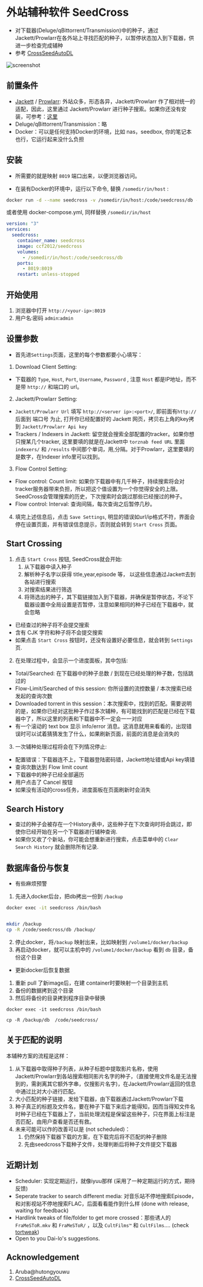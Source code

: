 # 外站辅种软件 SeedCross

* 对下载器(Deluge/qBittorrent/Transmission)中的种子，通过Jackett/Prowlarr在各外站上寻找匹配的种子，以暂停状态加入到下载器，供进一步检查完成辅种
* 参考 [CrossSeedAutoDL](https://github.com/BC44/Cross-Seed-AutoDL)

![screenshot](screenshot/seedcross1.png)

## 前置条件
* [Jackett](https://github.com/Jackett/Jackett) / [Prowlarr](https://github.com/Prowlarr/Prowlarr): 外站众多，形态各异，Jackett/Prowlarr 作了相对统一的适配，因此，这里通过 Jackett/Prowlarr 进行种子搜索。如果你还没有安装，可参考：[这里](https://github.com/ccf-2012/ptnote/blob/main/CrossSeed.md#jackett-%E5%AE%89%E8%A3%85)
* Deluge/qBittorrent/Transmission：略
* Docker：可以是任何支持Docker的环境，比如 nas，seedbox, 你的笔记本也行，它运行起来没什么负担

## 安装
* 所需要的就是映射 `8019` 端口出来，以便浏览器访问。


* 在装有Docker的环境中，运行以下命令, 替换 `/somedir/in/host` :
```sh
docker run -d --name seedcross -v /somedir/in/host:/code/seedcross/db -p 8019:8019 ccf2012/seedcross:latest
```


或者使用 docker-compose.yml, 同样替换 `/somedir/in/host` 
```yml
version: "3"
services:
  seedcross:
    container_name: seedcross
    image: ccf2012/seedcross
    volumes:
      - /somedir/in/host:/code/seedcross/db
    ports:
      - 8019:8019
    restart: unless-stopped
```

## 开始使用
1. 浏览器中打开 `http://<your-ip>:8019` 
2. 用户名:密码  `admin`:`admin`

## 设置参数
* 首先进`Settings`页面，这里的每个参数都要小心填写：
1. Download Client Setting: 
  * 下载器的 `Type`, `Host`, `Port`, `Username`, `Password` , 注意 `Host` 都是IP地址，而不是带 `http://` 和端口的 url。
2. Jackett/Prowlarr Setting: 
  * `Jackett/Prowlarr Url` 填写 `http://<server ip>:<port>/`, 即前面有`http://` 后面到 端口号 为止, 打开你已经配置好的 Jackett 网页，拷贝右上角的key拷到 `Jackett/Prowlarr Api key`
  * Trackers / Indexers in Jackett: 留空就会搜索全部配置的tracker。如果你想只搜某几个tracker, 这里要填的就是在Jackett中 `torznab feed URL` 里面 `indexers/` 和 `/results` 中间那个单词，用,分隔。对于Prowlarr，这里要填的是数字，在Indexer info里可以找到。
3. Flow Control Setting: 
  * Flow control: Count limit: 如果你下载器中有几千种子，持续搜索将会对tracker服务器带来负担，所以把这个值设置为一个你觉得安全的上限。SeedCross会管理搜索的历史，下次搜索时会跳过那些已经搜过的种子。
  * Flow control: Interval: 查询间隔，每次查询之后暂停几秒。
4. 填完上述信息后，点击 `Save Settings`, 明显的错误如url/ip格式不符，界面会停在设置页面，并有错误信息提示，否则就会转到 `Start Cross` 页面。

## Start Crossing
1. 点击 `Start Cross` 按钮, SeedCross就会开始:
    1. 从下载器中读入种子
    2. 解析种子名字以获得 title,year,episode 等， 以这些信息通过Jackett去到各站进行搜索
    3. 对搜索结果进行筛选
    4. 将筛选出的种子，其下载链接加入到下载器，并确保是暂停状态，不论下载器设置中全局设置是否暂停，注意如果相同的种子已经在下载器中，就会忽略
* 已经查过的种子将不会提交搜索
* 含有 CJK 字符和种子将不会提交搜索
* 如果点击 `Start Cross` 按钮时，还没有设置好必要信息，就会转到 `Settings` 页. 

2.  在处理过程中，会显示一个进度面板，其中包括:
  * Total/Searched: 在下载器中的种子总数 / 到现在已经处理的种子数，包括跳过的
  * Flow-Limit/Searched of this session: 你所设置的流控数量 / 本次搜索已经发起的查询次数
  * Downloaded torrent in this session：本次搜索中，找到的匹配。需要说明的是，如果你已经对这批种子作过多次辅种，有可能找到的匹配是已经在下载器中了，所以这里的列表和下载器中不一定会一一对应
  * 有一个滚动的 text box 显示 info/error 消息。这消息就用来看看的，出现错误时可以试着猜猜发生了什么，如果刷新页面，前面的消息是会消失的

3. 一次辅种处理过程将会在下列情况停止:
  * 配置错误：下载器连不上，下载器登陆密码错，Jackett地址错或Api key填错
  * 查询次数达到 Flow limit count
  * 下载器中的种子已经全部遍历
  * 用户点击了 Cancel 按钮
* 如果没有活动的cross任务，进度面板在页面刷新时会消失

## Search History
* 查过的种子会被存在一个History表中，这些种子在下次查询时将会跳过，即使你已经开始在另一个下载器进行辅种查询.
* 如果你又收了个新站，你可能会想重新进行搜索，点击菜单中的 `Clear Search History` 就会删除所有记录.

## 数据库备份与恢复
* 有些麻烦预警
1. 先进入docker后台，把db拷出一份到 `/backup`
```sh
docker exec -it seedcross /bin/bash


mkdir /backup
cp -R /code/seedcross/db /backup/ 
```
2. 停止docker，将`/backup` 映射出来，比如映射到 `/volume1/docker/backup`
3. 再启动docker，就可以主机中的 `/volume1/docker/backup` 看到 `db` 目录，备份这个目录

* 更新docker后恢复数据 
1. 重新 pull 了新image后，在建 container时要映射一个目录到主机
2. 备份的数据拷到这个目录
3. 然后将备份的目录拷到程序目录中替换
```
docker exec -it seedcross /bin/bash

cp -R /backup/db  /code/seedcross/
```

## 关于匹配的说明

本辅种方案的流程是这样：
1. 从下载器中取得种子列表，从种子标题中提取影片名称，使用Jackett/Prowlarr到各站搜索相同影片名字的种子，（直接使用文件名是无法搜到的，需剥离其它额外字串，仅搜影片名字)，在Jackett/Prowlarr返回的信息中通过比对大小进行匹配。
2. 大小匹配的种子链接，发给下载器，由下载器通过Jackett/Prowlarr下载
3. 种子真正的标题及文件名，要在种子下载下来后才能得知，因而当得知文件名时种子已经在下载器上了，当前处理流程是保留这些种子，只在界面上标注是否匹配，由用户查看是否还有救。
4. 未来可能可以作的改善可以是 (not scheduled)：
   1. 仍然保持下载器下载的方案，在下载完后将不匹配的种子删除
   2. 先由seedcross下载种子文件，处理判断后将种子文件提交下载器


## 近期计划
* Scheduler: 实现定期运行，就像iyuu那样 (采用了一种定期运行的方式，期待反馈)
* Seperate tracker to search different media: 对音乐站不停地搜索Episode，和对影视站不停地搜索FLAC，后面看看能作到什么样 (done with release, waiting for feedback)
* Hardlink tweaks of file/folder to get more crossed：那些诱人的 `FraMeSToR.mkv` 和 `FraMeSToR/` ，以及 `CultFilms™` 和 `CultFilms`.... (check [tortweak](https://github.com/ccf-2012/tortweak))
* Open to you Dai-lo's suggestions.


## Acknowledgement
1. Aruba@hutongyouwu 
2. [CrossSeedAutoDL](https://github.com/BC44/Cross-Seed-AutoDL)


